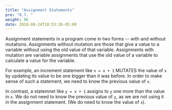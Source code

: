```yaml
---
title: "Assignment Statements"
pre: "8.7. "
weight: 96
date: 2018-08-24T10:53:26-05:00
---
```


Assignment statements in a program come in two forms -- with and without mutations. Assignments without mutation are those that give a value to a variable without using the old value of that variable. Assignments with mutation are variable assignments that use the old value of a variable to calculate a value for the variable.

For example, an increment statement like `x = x + 1` MUTATES the value of `x` by updating its value to be one bigger than it was before. In order to make sense of such a statement, we need to know the previous value of `x`.

In contrast, a statemnet like `y = x + 1` assigns to `y` one more than the value in `x`. We do not need to know the previous value of `y`, as we are not using it in the assignment statement. (We do need to know the value of `x`).

##
